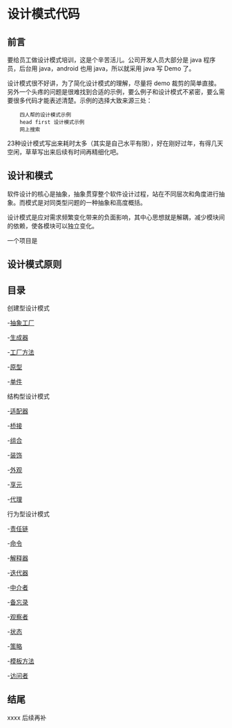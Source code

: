 # 设计模式代码

## 前言

要给员工做设计模式培训，这是个辛苦活儿。公司开发人员大部分是 java 程序员，后台用 java，android 也用 java，所以就采用 java 写 Demo 了。

设计模式很不好讲，为了简化设计模式的理解，尽量将 demo 裁剪的简单直接。另外一个头疼的问题是很难找到合适的示例，要么例子和设计模式不紧密，要么需要很多代码才能表述清楚。示例的选择大致来源三处：
		
		四人帮的设计模式示例
		head first 设计模式示例
		网上搜索
		
23种设计模式写出来耗时太多（其实是自己水平有限），好在刚好过年，有得几天空闲，草草写出来后续有时间再精细化吧。

## 设计和模式

软件设计的核心是抽象，抽象贯穿整个软件设计过程，站在不同层次和角度进行抽象。而模式是对同类型问题的一种抽象和高度概括。

设计模式是应对需求频繁变化带来的负面影响，其中心思想就是解耦，减少模块间的依赖，使各模块可以独立变化。

一个项目是

## 设计模式原则

## 目录

创建型设计模式

-[抽象工厂]()

-[生成器]()

-[工厂方法]()

-[原型]()

-[单件]()

结构型设计模式

-[适配器]()

-[桥接]()

-[组合]()

-[装饰]()

-[外观]()

-[享元]()

-[代理]()

行为型设计模式

-[责任链]()

-[命令]()

-[解释器]()

-[迭代器]()

-[中介者]()

-[备忘录]()

-[观察者]()

-[状态]()

-[策略]()

-[模板方法]()

-[访问者]()

## 结尾

xxxx 后续再补



